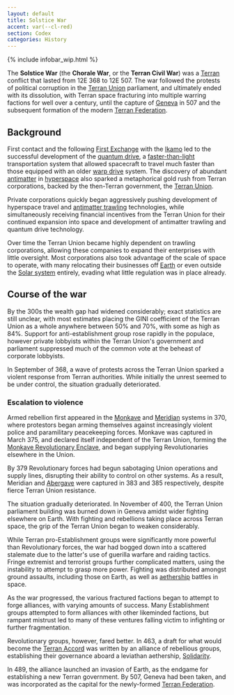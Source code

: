 ```yaml
---
layout: default
title: Solstice War
accent: var(--cl-red)
section: Codex
categories: History
---
```


{% include infobar_wip.html %}

The **Solstice War** (the **Chorale War**, or the **Terran Civil War**) was a
[Terran](Terran_Federation.html) conflict that lasted from 12E 368 to 12E 507. The war followed the
protests of political corruption in the [Terran Union](Terran_Union.html) parliament, and ultimately
ended with its dissolution, with Terran space fracturing into multiple warring factions for well
over a century, until the capture of [Geneva](Geneva.html) in 507 and the subsequent formation of
the modern [Terran Federation](Terran_Federation.html).

## Background
First contact and the following [First Exchange](First_Exchange.html) with the
[Ikamo](Ikamo_Federation.html) led to the successful development of the
[quantum drive](Quantum_drive.html), a [faster-than-light](Faster-than-light_travel.html)
transportation system that allowed spacecraft to travel much faster than those equipped with an
older [warp drive](Warp_drive.html) system. The discovery of abundant [antimatter](Antimatter.html)
in [hyperspace](Hyperspace.html) also sparked a metaphorical gold rush from Terran corporations,
backed by the then-Terran government, the [Terran Union](Terran_Union.html).

Private corporations quickly began aggressively pushing development of hyperspace travel and
[antimatter trawling](Antimatter.html#trawling) technologies, while simultaneously receiving
financial incentives from the Terran Union for their continued expansion into space and development
of antimatter trawling and quantum drive technology.

Over time the Terran Union became highly dependent on trawling corporations, allowing these
companies to expand their enterprises with little oversight. Most corporations also took advantage
of the scale of space to operate, with many relocating their businesses off [Earth](Earth.html) or
even outside the [Solar system](Solar_system.html) entirely, evading what little regulation was in
place already.

## Course of the war
By the 300s the wealth gap had widened considerably; exact statistics are still unclear, with most 
estimates placing the GINI coefficient of the Terran Union as a whole anywhere between 50% and 70%,
with some as high as 84%. Support for anti-establishment group rose rapidly in the populace, however
private lobbyists within the Terran Union's government and parliament suppressed much of the common
vote at the beheast of corporate lobbyists.

In September of 368, a wave of protests across the Terran Union sparked a violent response from
Terran authorities. While initially the unrest seemed to be under control, the situation gradually
deteriorated.

### Escalation to violence

Armed rebellion first appeared in the [Monkave](Monkave.html) and [Meridian](Meridian.html) systems
in 370, where protestors began arming themselves against increasingly violent police and paramilitary
peacekeeping forces. Monkave was captured in March 375, and declared itself independent of the
Terran Union, forming the [Monkave Revolutionary Enclave](Monkave_Revolutionary_Enclave.html), and
began supplying Revolutionaries elsewhere in the Union.

By 379 Revolutionary forces had begun sabotaging Union operations and supply lines, disrupting their
ability to control on other systems. As a result, Meridian and [Abergave](Abergave.html) were
captured in 383 and 385 respectively, despite fierce Terran Union resistance.

The situation gradually deteriorated. In November of 400, the Terran Union parliament building was
burned down in Geneva amidst wider fighting elsewhere on Earth. With fighting and rebellions taking
place across Terran space, the grip of the Terran Union began to weaken considerably.

While Terran pro-Establishment groups were significantly more powerful than Revolutionary forces, the
war had bogged down into a scattered stalemate due to the latter's use of guerilla warfare and raiding
tactics. Fringe extremist and terrorist groups further complicated matters, using the instability to
attempt to grasp more power. Fighting was distributed amongst ground assaults, including those on
Earth, as well as [aethership](Aethership.html) battles in space.

As the war progressed, the various fractured factions began to attempt to forge alliances, with
varying amounts of success. Many Establishment groups attempted to form alliances with other
likeminded factions, but rampant mistrust led to many of these ventures falling victim to infighting
or further fragmentation.

Revolutionary groups, however, fared better. In 463, a draft for what would become the
[Terran Accord](Terran_Accord.html) was written by an alliance of rebellious groups, establishing
their governance aboard a leviathan aethership, [Solidarity](Solidarity.html).

In 489, the alliance launched an invasion of Earth, as the endgame for establishing a new Terran
government. By 507, Geneva had been taken, and was incorporated as the capital for the newly-formed
[Terran Federation](Terran_Federation.html).
